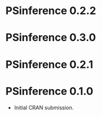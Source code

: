# PSinference 0.2.2

# PSinference 0.3.0

# PSinference 0.2.1

# PSinference 0.1.0

* Initial CRAN submission.
